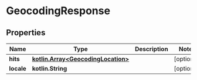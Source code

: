 
# GeocodingResponse

## Properties
Name | Type | Description | Notes
------------ | ------------- | ------------- | -------------
**hits** | [**kotlin.Array&lt;GeocodingLocation&gt;**](GeocodingLocation.md) |  |  [optional]
**locale** | **kotlin.String** |  |  [optional]



